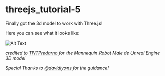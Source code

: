 # threejs_tutorial-5

Finally got the 3d model to work with Three.js! 

Here you can see what it looks like:  

![Alt Text](https://github.com/ngl4/threejs_tutorial-5/blob/master/assets/3d-gltf-robot.gif)

*credited to [TNTPredarno](https://sketchfab.com/tntpredarno) for the Mannequin Robot Male de Unreal Engine 3D model* 

*Special Thanks to [@davidlyons](https://github.com/davidlyons) for the guidance!* 
